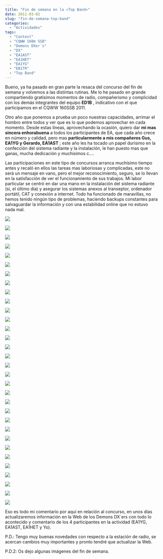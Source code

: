 ```yaml
---
title: "Fin de semana en la «Top Band»"
date: 2011-03-02
slug: "fin-de-semana-top-band"
categories:
  - "Actividades"
tags:
  - "Contest"
  - "CQWW 160m SSB"
  - "Demons DXer´s"
  - "DX"
  - "EA1AST"
  - "EA1HET"
  - "EA1YG"
  - "EB1TR"
  - "Top Band"
---
```


Bueno, ya ha pasado en gran parte la resaca del concurso del fin de semana y volvemos a las distintas rutinas. Me lo he pasado en grande compartiendo gratísimos momentos de radio, compañerismo y complicidad con los demás integrantes del equipo **ED1B** , indicativo con el que participamos en el CQWW 160SSB 2011.

Otro año que ponemos a prueba un poco nuestras capacidades, arrimar el hombro entre todos y ver que es lo que podemos aprovechar en cada momento. Desde estas líneas, aprovechando la ocasión, quiero dar **mi mas sincera enhorabuena** a todos los participantes de EA, que cada año crece en número y calidad, pero mas **particularmente a mis compañeros Gus, EA1YG y Gerardo, EA1AST** ; este año les ha tocado un papel durísimo en la confección del sistema radiante y la instalación, le han puesto mas que ganas, mucha dedicación y muchísimos c….

Las participaciones en este tipo de concursos arranca muchísimo tiempo antes y recaló en ellos las tareas mas laboriosas y complicadas, este no será un mensaje en vano, pero el mejor reconocimiento, seguro, se lo llevan en la satisfacción de ver el funcionamiento de sus trabajos. Mi labor particular se centró en dar una mano en la instalación del sistema radiante (si, el último día) y asegurar los sistemas anexos al transeptor, ordenador portátil, CAT y conexión a internet. Todo ha funcionado de maravillas, no hemos tenido ningún tipo de problemas, haciendo backups constantes para salvaguardar la información y con una estabilidad online que no estuvo nada mal.

[![](https://www.eb1tr.com/wp-content/uploads/2011/03/100_3087-150x150.jpg)](https://www.eb1tr.com/wp-content/uploads/2011/03/100_3087.jpg)

[![](https://www.eb1tr.com/wp-content/uploads/2011/03/100_3088-150x150.jpg)](https://www.eb1tr.com/wp-content/uploads/2011/03/100_3088.jpg)

[![](https://www.eb1tr.com/wp-content/uploads/2011/03/100_3089-150x150.jpg)](https://www.eb1tr.com/wp-content/uploads/2011/03/100_3089.jpg)
  


[![](https://www.eb1tr.com/wp-content/uploads/2011/03/100_3092-150x150.jpg)](https://www.eb1tr.com/wp-content/uploads/2011/03/100_3092.jpg)

[![](https://www.eb1tr.com/wp-content/uploads/2011/03/100_3098-150x150.jpg)](https://www.eb1tr.com/wp-content/uploads/2011/03/100_3098.jpg)

[![](https://www.eb1tr.com/wp-content/uploads/2011/03/100_3110-150x150.jpg)](https://www.eb1tr.com/wp-content/uploads/2011/03/100_3110.jpg)
  


[![](https://www.eb1tr.com/wp-content/uploads/2011/03/100_3111-150x150.jpg)](https://www.eb1tr.com/wp-content/uploads/2011/03/100_3111.jpg)

[![](https://www.eb1tr.com/wp-content/uploads/2011/03/100_3114-150x150.jpg)](https://www.eb1tr.com/wp-content/uploads/2011/03/100_3114.jpg)

[![](https://www.eb1tr.com/wp-content/uploads/2011/03/101_3030-150x150.jpg)](https://www.eb1tr.com/wp-content/uploads/2011/03/101_3030.jpg)
  


[![](https://www.eb1tr.com/wp-content/uploads/2011/03/101_3032-150x150.jpg)](https://www.eb1tr.com/wp-content/uploads/2011/03/101_3032.jpg)

[![](https://www.eb1tr.com/wp-content/uploads/2011/03/101_3037-150x150.jpg)](https://www.eb1tr.com/wp-content/uploads/2011/03/101_3037.jpg)

[![](https://www.eb1tr.com/wp-content/uploads/2011/03/101_3039-150x150.jpg)](https://www.eb1tr.com/wp-content/uploads/2011/03/101_3039.jpg)
  


[![](https://www.eb1tr.com/wp-content/uploads/2011/03/101_3067-150x150.jpg)](https://www.eb1tr.com/wp-content/uploads/2011/03/101_3067.jpg)

[![](https://www.eb1tr.com/wp-content/uploads/2011/03/IMG_0286-150x150.jpg)](https://www.eb1tr.com/wp-content/uploads/2011/03/IMG_0286.jpg)

[![](https://www.eb1tr.com/wp-content/uploads/2011/03/IMG_0302-150x150.jpg)](https://www.eb1tr.com/wp-content/uploads/2011/03/IMG_0302.jpg)
  


[![](https://www.eb1tr.com/wp-content/uploads/2011/03/IMG_0303-150x150.jpg)](https://www.eb1tr.com/wp-content/uploads/2011/03/IMG_0303.jpg)

[![](https://www.eb1tr.com/wp-content/uploads/2011/03/IMG_0304-150x150.jpg)](https://www.eb1tr.com/wp-content/uploads/2011/03/IMG_0304.jpg)

[![](https://www.eb1tr.com/wp-content/uploads/2011/03/IMG_0305-150x150.jpg)](https://www.eb1tr.com/wp-content/uploads/2011/03/IMG_0305.jpg)
  


[![](https://www.eb1tr.com/wp-content/uploads/2011/03/IMG_0312-150x150.jpg)](https://www.eb1tr.com/wp-content/uploads/2011/03/IMG_0312.jpg)

[![](https://www.eb1tr.com/wp-content/uploads/2011/03/IMG_0325-150x150.jpg)](https://www.eb1tr.com/wp-content/uploads/2011/03/IMG_0325.jpg)

[![](https://www.eb1tr.com/wp-content/uploads/2011/03/IMG_0344-150x150.jpg)](https://www.eb1tr.com/wp-content/uploads/2011/03/IMG_0344.jpg)
  


[![](https://www.eb1tr.com/wp-content/uploads/2011/03/IMG_0375-150x150.jpg)](https://www.eb1tr.com/wp-content/uploads/2011/03/IMG_0375.jpg)

[![](https://www.eb1tr.com/wp-content/uploads/2011/03/IMG_0382-150x150.jpg)](https://www.eb1tr.com/wp-content/uploads/2011/03/IMG_0382.jpg)

[![](https://www.eb1tr.com/wp-content/uploads/2011/03/IMG_0384-150x150.jpg)](https://www.eb1tr.com/wp-content/uploads/2011/03/IMG_0384.jpg)
  


[![](https://www.eb1tr.com/wp-content/uploads/2011/03/IMG_0409-150x150.jpg)](https://www.eb1tr.com/wp-content/uploads/2011/03/IMG_0409.jpg)

[![](https://www.eb1tr.com/wp-content/uploads/2011/03/IMG_0440-150x150.jpg)](https://www.eb1tr.com/wp-content/uploads/2011/03/IMG_0440.jpg)

[![](https://www.eb1tr.com/wp-content/uploads/2011/03/IMG_0452-150x150.jpg)](https://www.eb1tr.com/wp-content/uploads/2011/03/IMG_0452.jpg)
  


[![](https://www.eb1tr.com/wp-content/uploads/2011/03/IMG_1673-150x150.jpg)](https://www.eb1tr.com/wp-content/uploads/2011/03/IMG_1673.jpg)

[![](https://www.eb1tr.com/wp-content/uploads/2011/03/IMG_1675-150x150.jpg)](https://www.eb1tr.com/wp-content/uploads/2011/03/IMG_1675.jpg)

[![](https://www.eb1tr.com/wp-content/uploads/2011/03/IMG_1679-150x150.jpg)](https://www.eb1tr.com/wp-content/uploads/2011/03/IMG_1679.jpg)
  


[![](https://www.eb1tr.com/wp-content/uploads/2011/03/IMG_1693-150x150.jpg)](https://www.eb1tr.com/wp-content/uploads/2011/03/IMG_1693.jpg)

[![](https://www.eb1tr.com/wp-content/uploads/2011/03/IMG_1700-150x150.jpg)](https://www.eb1tr.com/wp-content/uploads/2011/03/IMG_1700.jpg)
  


Eso es todo mi comentario por aquí en relación al concurso, en unos días actualizaremos información en la Web de los Demons DX´ers con todo lo acontecido y comentario de los 4 participantes en la actividad (EA1YG, EA1AST, EA1HET y Yo).

P.D.: Tengo muy buenas novedades con respecto a la estación de radio, se acercan cambios muy importantes y pronto tendré que actualizar la Web.

P.D.2: Os dejo algunas imágenes del fin de semana.

